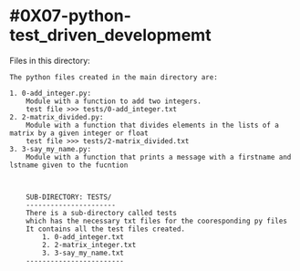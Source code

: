 #0X07-python-test_driven_developmemt
====================================

Files in this directory:

	The python files created in the main directory are:

	1. 0-add_integer.py:
		Module with a function to add two integers.
		test file >>> tests/0-add_integer.txt
	2. 2-matrix_divided.py:
		Module with a function that divides elements in the lists of a matrix by a given integer or float
		test file >>> tests/2-matrix_divided.txt
	3. 3-say_my_name.py:
		Module with a function that prints a message with a firstname and lstname given to the fucntion



		SUB-DIRECTORY: TESTS/
		----------------------
		There is a sub-directory called tests
		which has the necessary txt files for the cooresponding py files
		It contains all the test files created.
			1. 0-add_integer.txt
			2. 2-matrix_integer.txt
			3. 3-say_my_name.txt 
		------------------------

